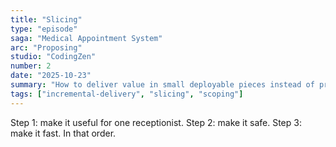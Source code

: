 ```yaml
---
title: "Slicing"
type: "episode"
saga: "Medical Appointment System"
arc: "Proposing"
studio: "CodingZen"
number: 2
date: "2025-10-23"
summary: "How to deliver value in small deployable pieces instead of promising an 8-month rewrite."
tags: ["incremental-delivery", "slicing", "scoping"]
---
```


Step 1: make it useful for one receptionist. Step 2: make it safe. Step 3: make it fast. In that order.
